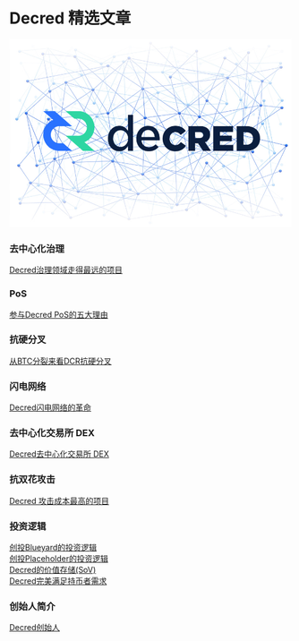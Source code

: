 # Decred 精选文章

![decred](img/decredcover.jpg)

### 去中心化治理

[Decred治理领域走得最远的项目](../chapter_04/dcr_best_governance.md)

### PoS

[参与Decred PoS的五大理由](../chapter_02/why_join_pos.md)

### 抗硬分叉

[从BTC分裂来看DCR抗硬分叉](../chapter_04/dcr_fork.md)

### 闪电网络

[Decred闪电网络的革命](../chapter_05/lightening_network.md)

### 去中心化交易所 DEX

[Decred去中心化交易所 DEX](../chapter_05/DEX.md)

### 抗双花攻击

[Decred 攻击成本最高的项目](../chapter_07/double_spend.md)

### 投资逻辑

[创投Blueyard的投资逻辑](../chapter_07/Blueyard.md)<br/>
[创投Placeholder的投资逻辑](../chapter_07/Placeholder.md)<br/>
[Decred的价值存储(SoV)](../chapter_07/SoV_of_DCR.md)<br/>
[Decred完美满足持币者需求](../chapter_07/fullfill_holder_demand.md)

### 创始人简介

[Decred创始人](。。/chapter_00/jake_intro.md)
